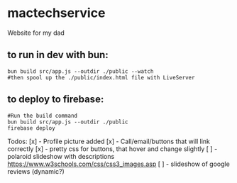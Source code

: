 # mactechservice
Website for my dad

## to run in dev with bun: 
```
bun build src/app.js --outdir ./public --watch
#then spool up the ./public/index.html file with LiveServer
```
## to deploy to firebase: 
```
#Run the build command
bun build src/app.js --outdir ./public
firebase deploy

```

Todos: 
[x] - Profile picture added
[x] - Call/email/buttons that will link correctly 
[x] - pretty css for buttons, that hover and change slightly 
[ ] - polaroid slideshow with descriptions https://www.w3schools.com/css/css3_images.asp 
[ ] - slideshow of google reviews (dynamic?)